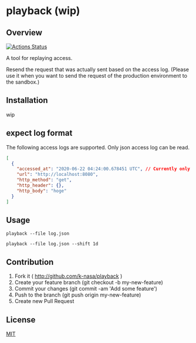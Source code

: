 # playback (wip)

## Overview

[![Actions Status](https://github.com/k-nasa/playback/workflows/CI/badge.svg)](https://github.com/k-nasa/playback/actions)

A tool for replaying access.

Resend the request that was actually sent based on the access log.
(Please use it when you want to send the request of the production environment to the sandbox.)

## Installation

wip

## expect log format

The following access logs are supported. Only json access log can be read.

```json
[
  {
    "accessed_at": "2020-06-22 04:24:00.678451 UTC", // Currently only supports utc
    "url": "http://localhost:8080",
    "http_method": "get",
    "http_header": {},
    "http_body": "hoge"
  }
]
```

## Usage

```console
playback --file log.json

playback --file log.json --shift 1d
```

## Contribution

1. Fork it ( http://github.com/k-nasa/playback )
2. Create your feature branch (git checkout -b my-new-feature)
3. Commit your changes (git commit -am 'Add some feature')
4. Push to the branch (git push origin my-new-feature)
5. Create new Pull Request

## License

[MIT](LICENSE)

